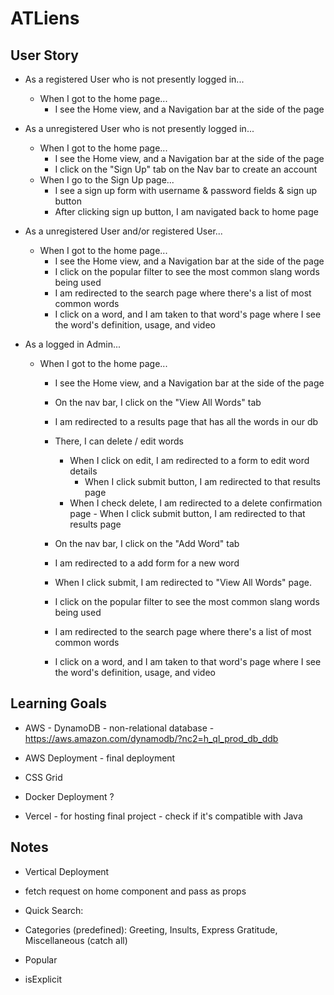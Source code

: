 # ATLiens

## User Story

- As a registered User who is not presently logged in...

  - When I got to the home page...
    - I see the Home view, and a Navigation bar at the side of the page

- As a unregistered User who is not presently logged in...

  - When I got to the home page...
    - I see the Home view, and a Navigation bar at the side of the page
    - I click on the "Sign Up" tab on the Nav bar to create an account
  - When I go to the Sign Up page...
    - I see a sign up form with username & password fields & sign up button
    - After clicking sign up button, I am navigated back to home page

- As a unregistered User and/or registered User...

  - When I got to the home page...
    - I see the Home view, and a Navigation bar at the side of the page
    - I click on the popular filter to see the most common slang words being used
    - I am redirected to the search page where there's a list of most common words
    - I click on a word, and I am taken to that word's page where I see the word's definition, usage, and video

- As a logged in Admin...

  - When I got to the home page...

    - I see the Home view, and a Navigation bar at the side of the page
    - On the nav bar, I click on the "View All Words" tab
    - I am redirected to a results page that has all the words in our db
    - There, I can delete / edit words
      - When I click on edit, I am redirected to a form to edit word details
        - When I click submit button, I am redirected to that results page
      - When I check delete, I am redirected to a delete confirmation page - When I click submit button, I am redirected to that results page
    - On the nav bar, I click on the "Add Word" tab
    - I am redirected to a add form for a new word
    - When I click submit, I am redirected to "View All Words" page.

    - I click on the popular filter to see the most common slang words being used
    - I am redirected to the search page where there's a list of most common words
    - I click on a word, and I am taken to that word's page where I see the word's definition, usage, and video

## Learning Goals

- AWS - DynamoDB - non-relational database - https://aws.amazon.com/dynamodb/?nc2=h_ql_prod_db_ddb
- AWS Deployment - final deployment
- CSS Grid

- Docker Deployment ?
- Vercel - for hosting final project - check if it's compatible with Java

## Notes

- Vertical Deployment
- fetch request on home component and pass as props

- Quick Search:
- Categories (predefined): Greeting, Insults, Express Gratitude, Miscellaneous (catch all)
- Popular
- isExplicit

